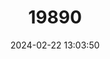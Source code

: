 ---
title: "19890"
category: "Sandelia capensis"
draft: false
date: 2024-02-22 13:03:50
languages:
  English: ["Cape Kurper"]
  Afrikaans: ["Kaapse Kurper"]
---